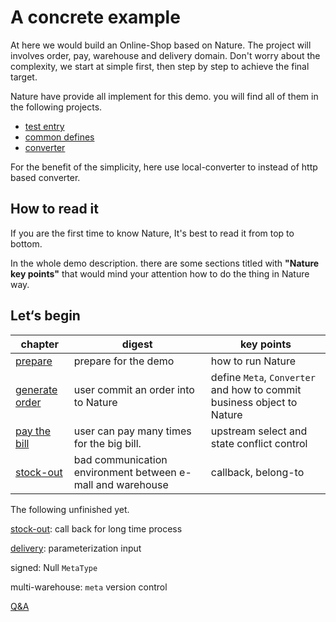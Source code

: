 # A concrete example
At here we would build an Online-Shop based on Nature.  The project will involves order, pay, warehouse and delivery domain. Don't worry about the complexity, we start at simple first, then step by step to achieve the final target. 

Nature have provide all implement for this demo. you will find all of them in the following projects.

- [test entry](https://github.com/llxxbb/Nature-Demo)
- [common defines](https://github.com/llxxbb/Nature-Demo-Common)
- [converter](https://github.com/llxxbb/Nature-Demo-Converter)

For the benefit of the simplicity, here use local-converter to instead of http based converter.

## How to read it

If you are the first time to know Nature,  It's best to read it from top to bottom.

In the whole demo description. there are some sections titled with **"Nature key points"** that would mind your attention how to do the thing in Nature way.

## Let‘s begin

| chapter                                 | digest                                                     | key points                                                   |
| --------------------------------------- | ---------------------------------------------------------- | ------------------------------------------------------------ |
| [prepare](doc/prepare.md)               | prepare for the demo                                       | how to run Nature                                            |
| [generate order](doc/order-generate.md) | user commit an order into to Nature                        | define `Meta`, `Converter`  and how to commit business object to Nature |
| [pay the bill](doc/pay-the-bill.md)     | user can pay many times for the big bill.                  | upstream select and state conflict control                   |
| [stock-out](doc/stock-out.md)           | bad communication environment between e-mall and warehouse | callback,  belong-to                                         |

The following unfinished yet.

[stock-out](doc/stock-out.md): call back for long time process

[delivery](doc/delivery.md): parameterization input

signed: Null `MetaType`

multi-warehouse: `meta` version control





[Q&A](doc/q&a.md)



